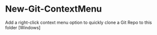 # New-Git-ContextMenu
Add a right-click context menu option to quickly clone a Git Repo to this folder [Windows]
